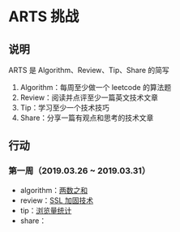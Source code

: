 # ARTS 挑战

## 说明

ARTS 是 Algorithm、Review、Tip、Share 的简写

1. Algorithm：每周至少做一个 leetcode 的算法题
2. Review：阅读并点评至少一篇英文技术文章
3. Tip：学习至少一个技术技巧
4. Share：分享一篇有观点和思考的技术文章

## 行动

### 第一周（2019.03.26 ~ 2019.03.31）

* algorithm：[两数之和](./algorithm/two-sum.md)
* review：[SSL 加固技术](./review/SSL加固技术.md)
* tip：[浏览量统计](./tip/浏览量统计.md)
* share：